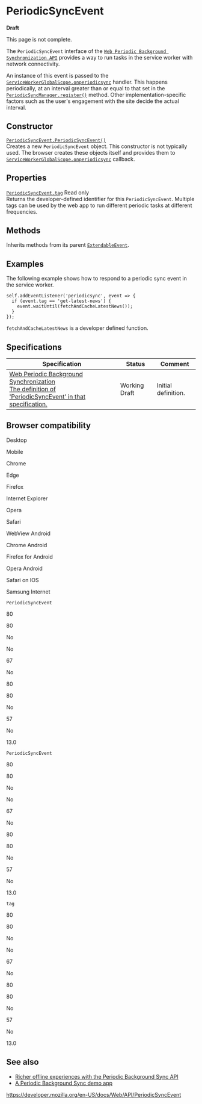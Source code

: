 # PeriodicSyncEvent

**Draft**

This page is not complete.

The `PeriodicSyncEvent` interface of the [`Web Periodic Background Synchronization API`](web_periodic_background_synchronization_api) provides a way to run tasks in the service worker with network connectivity.

An instance of this event is passed to the [`ServiceWorkerGlobalScope.onperiodicsync`](serviceworkerglobalscope/onperiodicsync) handler. This happens periodically, at an interval greater than or equal to that set in the [`PeriodicSyncManager.register()`](periodicsyncmanager/register) method. Other implementation-specific factors such as the user's engagement with the site decide the actual interval.

## Constructor

[`PeriodicSyncEvent.PeriodicSyncEvent()`](periodicsyncevent/periodicsyncevent)  
Creates a new `PeriodicSyncEvent` object. This constructor is not typically used. The browser creates these objects itself and provides them to [`ServiceWorkerGlobalScope.onperiodicsync`](serviceworkerglobalscope/onperiodicsync) callback.

## Properties

[`PeriodicSyncEvent.tag`](periodicsyncevent/tag) <span class="badge inline readonly">Read only </span>  
Returns the developer-defined identifier for this `PeriodicSyncEvent`. Multiple tags can be used by the web app to run different periodic tasks at different frequencies.

## Methods

Inherits methods from its parent [`ExtendableEvent`](extendableevent).

## Examples

The following example shows how to respond to a periodic sync event in the service worker.

    self.addEventListener('periodicsync', event => {
      if (event.tag == 'get-latest-news') {
        event.waitUntil(fetchAndCacheLatestNews());
      }
    });

`fetchAndCacheLatestNews` is a developer defined function.

## Specifications

<table><thead><tr class="header"><th>Specification</th><th>Status</th><th>Comment</th></tr></thead><tbody><tr class="odd"><td><a href="https://wicg.github.io/periodic-background-sync/#periodicsync-event">Web Periodic Background Synchronization<br />
<span class="small">The definition of 'PeriodicSyncEvent' in that specification.</span></a></td><td><span class="spec-wd">Working Draft</span></td><td>Initial definition.</td></tr></tbody></table>

## Browser compatibility

Desktop

Mobile

Chrome

Edge

Firefox

Internet Explorer

Opera

Safari

WebView Android

Chrome Android

Firefox for Android

Opera Android

Safari on IOS

Samsung Internet

`PeriodicSyncEvent`

80

80

No

No

67

No

80

80

No

57

No

13.0

`PeriodicSyncEvent`

80

80

No

No

67

No

80

80

No

57

No

13.0

`tag`

80

80

No

No

67

No

80

80

No

57

No

13.0

## See also

- [Richer offline experiences with the Periodic Background Sync API](https://web.dev/periodic-background-sync/)
- [A Periodic Background Sync demo app](https://webplatformapis.com/periodic_sync/periodicSync_improved.html)

<a href="https://developer.mozilla.org/en-US/docs/Web/API/PeriodicSyncEvent" class="_attribution-link">https://developer.mozilla.org/en-US/docs/Web/API/PeriodicSyncEvent</a>
